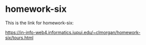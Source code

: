 # homework-six

This is the link for homework-six:

https://in-info-web4.informatics.iupui.edu/~clmorgan/homework-six/tours.html
